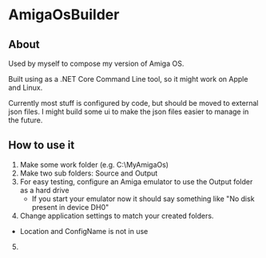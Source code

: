 # AmigaOsBuilder

## About
Used by myself to compose my version of Amiga OS.

Built using as a .NET Core Command Line tool, so it might work on Apple and Linux.

Currently most stuff is configured by code, but should be moved to external json files. I might build some ui to make the json files easier to manage in the future.

## How to use it
1. Make some work folder (e.g. C:\MyAmigaOs)
2. Make two sub folders: Source and Output
3. For easy testing, configure an Amiga emulator to use the Output folder as a hard drive
    - If you start your emulator now it should say something like "No disk present in device DH0"
4. Change application settings to match your created folders.
  - Location and ConfigName is not in use
5. 